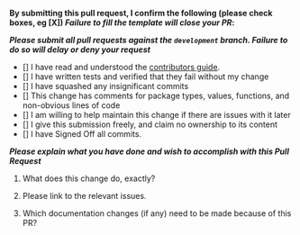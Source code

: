 **By submitting this pull request, I confirm the following (please check boxes, eg [X]) _Failure to fill the template will close your PR_:**

***Please submit all pull requests against the `development` branch. Failure to do so will delay or deny your request***

- [] I have read and understood the [contributors guide](https://github.com/pi-hole/pi-hole/blob/master/CONTRIBUTING.md).
- [] I have written tests and verified that they fail without my change
- [] I have squashed any insignificant commits
- [] This change has comments for package types, values, functions, and non-obvious lines of code
- [] I am willing to help maintain this change if there are issues with it later
- [] I give this submission freely, and claim no ownership to its content
- [] I have Signed Off all commits.

***Please explain what you have done and wish to accomplish with this Pull Request***

1. What does this change do, exactly?

2. Please link to the relevant issues.

3. Which documentation changes (if any) need to be made because of this PR?
